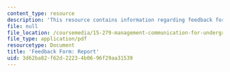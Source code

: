 ```yaml
---
content_type: resource
description: 'This resource contains information regarding feedback form: report.'
file: null
file_location: /coursemedia/15-279-management-communication-for-undergraduates-fall-2012/3d62ba82f62d22234b0696f29aa31539_MIT15_279F12_reportFdbk.pdf
file_type: application/pdf
resourcetype: Document
title: 'Feedback Form: Report'
uid: 3d62ba82-f62d-2223-4b06-96f29aa31539
---
```

